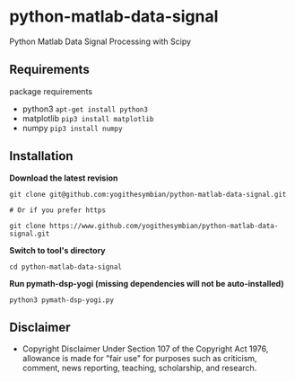 # python-matlab-data-signal

Python Matlab Data Signal Processing with Scipy

## Requirements

package requirements

- python3 `apt-get install python3`
- matplotlib `pip3 install matplotlib`
- numpy `pip3 install numpy`

## Installation

**Download the latest revision**

```
git clone git@github.com:yogithesymbian/python-matlab-data-signal.git

# Or if you prefer https

git clone https://www.github.com/yogithesymbian/python-matlab-data-signal.git
```

**Switch to tool's directory**

```
cd python-matlab-data-signal
```

**Run pymath-dsp-yogi (missing dependencies will not be auto-installed)**

```
python3 pymath-dsp-yogi.py
```

## Disclaimer

- Copyright Disclaimer Under Section 107 of the Copyright Act 1976, allowance is made for "fair use" for purposes such as criticism, comment, news reporting, teaching, scholarship, and research.
